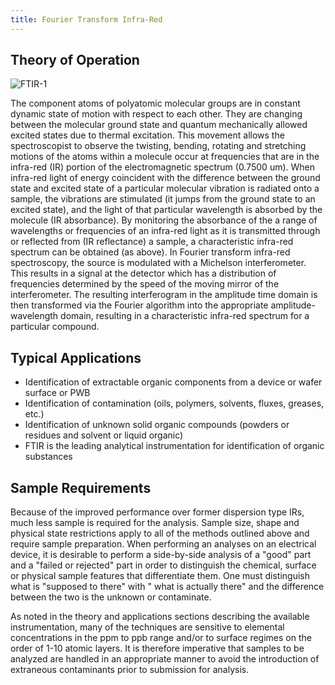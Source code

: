 ```yaml
---
title: Fourier Transform Infra-Red
---
```


## Theory of Operation

![FTIR-1](https://res.cloudinary.com/dy3wlzuye/image/upload/f_auto,c_scale,w_300/GideonLabs/FTIR-1.jpg 'FTIR-1')

The component atoms of polyatomic molecular groups are in constant dynamic state of motion with respect to each other. They are changing between the molecular ground state and quantum mechanically allowed excited states due to thermal excitation. This movement allows the spectroscopist to observe the twisting, bending, rotating and stretching motions of the atoms within a molecule occur at frequencies that are in the infra-red (IR) portion of the electromagnetic spectrum (0.7500 um). When infra-red light of energy coincident with the difference between the ground state and excited state of a particular molecular vibration is radiated onto a sample, the vibrations are stimulated (it jumps from the ground state to an excited state), and the light of that particular wavelength is absorbed by the molecule (IR absorbance). By monitoring the absorbance of the a range of wavelengths or frequencies of an infra-red light as it is transmitted through or reflected from (IR reflectance) a sample, a characteristic infra-red spectrum can be obtained (as above). In Fourier transform infra-red spectroscopy, the source is modulated with a Michelson interferometer. This results in a signal at the detector which has a distribution of frequencies determined by the speed of the moving mirror of the interferometer. The resulting interferogram in the amplitude time domain is then transformed via the Fourier algorithm into the appropriate amplitude-wavelength domain, resulting in a characteristic infra-red spectrum for a particular compound.

## Typical Applications

- Identification of extractable organic components from a device or wafer surface or PWB
- Identification of contamination (oils, polymers, solvents, fluxes, greases, etc.)
- Identification of unknown solid organic compounds (powders or residues and solvent or liquid organic)
- FTIR is the leading analytical instrumentation for identification of organic substances

## Sample Requirements

Because of the improved performance over former dispersion type IRs, much less sample is required for the analysis. Sample size, shape and physical state restrictions apply to all of the methods outlined above and require sample preparation. When performing an analyses on an electrical device, it is desirable to perform a side-by-side analysis of a "good" part and a "failed or rejected" part in order to distinguish the chemical, surface or physical sample features that differentiate them. One must distinguish what is "supposed to there" with " what is actually there" and the difference between the two is the unknown or contaminate.

As noted in the theory and applications sections describing the available instrumentation, many of the techniques are sensitive to elemental concentrations in the ppm to ppb range and/or to surface regimes on the order of 1-10 atomic layers. It is therefore imperative that samples to be analyzed are handled in an appropriate manner to avoid the introduction of extraneous contaminants prior to submission for analysis.
